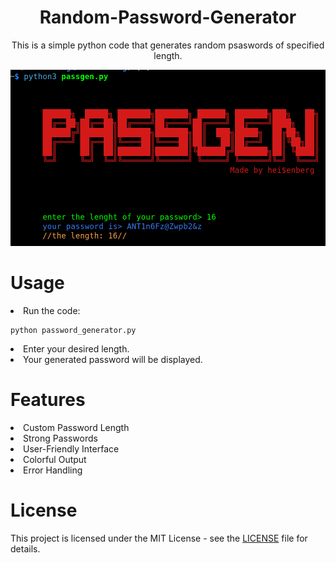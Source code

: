 <div align='center'>
<h1>Random-Password-Generator</h1> 
<p>This is a simple python code that generates random psaswords of specified length.</p>
<img src="https://github.com/L101111/Random-Password-Generator/blob/main/screen.png" width="550px" />
</div>

# Usage

<li>Run the code:</li>

    python password_generator.py
    
<li>Enter your desired length.</li>
<li>Your generated password will be displayed.</li>

# Features

<li>Custom Password Length</li>
<li>Strong Passwords</li>
<li>User-Friendly Interface</li>
<li>Colorful Output</li>
<li>Error Handling</li>

# License
This project is licensed under the MIT License - see the <a href="https://github.com/L101111/Random-Password-Generator/blob/main/LICENSE">LICENSE</a> file for details.
